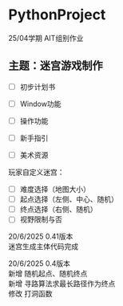 # PythonProject
25/04学期 AIT组别作业

## 主题：迷宫游戏制作

- [ ] 初步计划书  
- [ ] Window功能  
- [ ] 操作功能  
- [ ] 新手指引  
- [ ] 美术资源  
 

玩家自定义迷宫：
- [ ] 难度选择（地图大小）
- [ ] 起点选择（左侧、中心、随机）
- [ ] 终点选择（右侧、随机）
- [ ] 视野限制与否

20/6/2025 0.41版本  
迷宫生成主体代码完成  


20/6/2025 0.4版本  
新增 随机起点、随机终点  
新增 寻路算法求最长路径作为终点  
修改 打洞函数  

